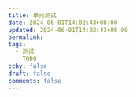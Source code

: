 ```yaml
---
title: 单元测试
date: 2024-06-01T14:02:43+08:00
updated: 2024-06-01T14:02:43+08:00
permalink: 
tags:
  - 测试
  - TODO
ccby: false
draft: false
comments: false
---
```

